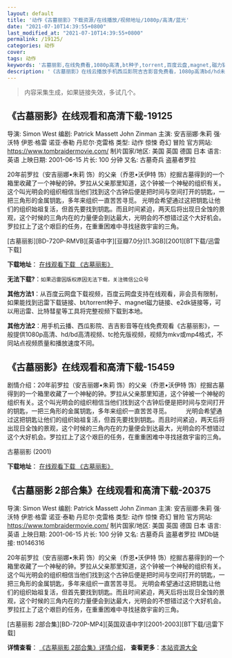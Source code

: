 ```yaml
---
layout: default
title: '动作《古墓丽影》下载资源/在线播放/视频地址/1080p/高清/蓝光'
date: "2021-07-10T14:39:55+0800"
last_modified_at: "2021-07-10T14:39:55+0800"
permalink: /19125/
categories: 动作
cover:
tags: 动作
keywords: '古墓丽影,在线免费看,1080p高清,bt种子,torrent,百度云盘,magnet,磁力链,迅雷下载资源'
description: '《古墓丽影》在线云播放手机西瓜影院吉吉影音免费看，1080p高清bd/hd未删减完整版和tc抢先枪版，mkv/mp4格式，附带bt/torrent种子、magnet/磁力链、百度云盘、网盘资源迅雷下载链接'
---
```


>内容采集生成，如果链接失效，多试几个。


## 《古墓丽影》在线观看和高清下载-19125

导演: Simon West 编剧: Patrick Massett John Zinman 主演: 安吉丽娜·朱莉 强·沃特 伊恩·格雷 诺亚·泰勒 丹尼尔·克雷格 类型: 动作 惊悚 奇幻 冒险 官方网站: https://www.tombraidermovie.com/ 制片国家/地区: 美国 英国 德国 日本 语言: 英语 上映日期: 2001-06-15 片长: 100 分钟 又名: 古墓奇兵 盗墓者罗拉

20年前罗拉（安吉丽娜•朱莉 饰）的父亲（乔恩•沃伊特 饰）挖掘古墓得到的一个箱里收藏了一个神秘的钟。罗拉从父亲那里知道，这个钟被一个神秘的组织有关。这个叫光明会的组织相信当他们找到这个古钟后便是把时间与空间打开的钥匙，一把三角形的金属钥匙，多年来组织一直苦苦寻觅。 光明会希望通过这把钥匙让他们的组织始祖复活，但首先要找到钥匙。而且时间紧迫，两天后将出现日全蚀的景观，这个时候的三角内在的力量便会到达最大，光明会的不想错过这个大好机会。罗拉扛上了这个艰巨的任务，在重重困难中寻找拯救宇宙的三角。


[古墓丽影][BD-720P-RMVB][英语中字][豆瓣7.0分][1.3GB][2001][BT下载/迅雷下载]

**下载地址**： [在线观看下载 《古墓丽影》](https://www.btdx8.com/torrent/lara_croft_tomb_raider_2001.html) 


**无法下载?**：`如果迅雷因版权原因无法下载，关注微信公众号 `

**其他方法1**：从百度云网盘下载视频，百度云网盘支持在线观看，非会员有限制，如果能找到迅雷下载链接、bt/torrent种子、magnet磁力链接、e2dk链接等，可以用迅雷、比特彗星等工具将完整视频下载到本地。

**其他方法2**：用手机云播、西瓜影院、吉吉影音等在线免费观看《古墓丽影》，一般提供1080p高清、hd/bd高清视频、tc抢先版视频，视频为mkv或mp4格式，不同站点视频质量和播放速度不同。


## 《古墓丽影》在线观看和高清下载-15459

剧情介绍：20年前罗拉（安吉丽娜•朱莉 饰）的父亲（乔恩•沃伊特 饰）挖掘古墓得到的一个箱里收藏了一个神秘的钟。罗拉从父亲那里知道，这个钟被一个神秘的组织有关。这个叫光明会的组织相信当他们找到这个古钟后便是把时间与空间打开的钥匙，一把三角形的金属钥匙，多年来组织一直苦苦寻觅。  　　光明会希望通过这把钥匙让他们的组织始祖复活，但首先要找到钥匙。而且时间紧迫，两天后将出现日全蚀的景观，这个时候的三角内在的力量便会到达最大，光明会的不想错过这个大好机会。罗拉扛上了这个艰巨的任务，在重重困难中寻找拯救宇宙的三角。


古墓丽影 (2001)

**下载地址**： [在线观看下载 《古墓丽影》](https://www.btbtdy.me/btdy/dy4595.html) 


## 《古墓丽影 2部合集》在线观看和高清下载-20375

导演: Simon West 编剧: Patrick Massett John Zinman 主演: 安吉丽娜·朱莉 强·沃特 伊恩·格雷 诺亚·泰勒 丹尼尔·克雷格 类型: 动作 惊悚 奇幻 冒险 官方网站: https://www.tombraidermovie.com/ 制片国家/地区: 美国 英国 德国 日本 语言: 英语 上映日期: 2001-06-15 片长: 100 分钟 又名: 古墓奇兵 盗墓者罗拉 IMDb链接: tt0146316

20年前罗拉（安吉丽娜•朱莉 饰）的父亲（乔恩•沃伊特 饰）挖掘古墓得到的一个箱里收藏了一个神秘的钟。罗拉从父亲那里知道，这个钟被一个神秘的组织有关。这个叫光明会的组织相信当他们找到这个古钟后便是把时间与空间打开的钥匙，一把三角形的金属钥匙，多年来组织一直苦苦寻觅。 光明会希望通过这把钥匙让他们的组织始祖复活，但首先要找到钥匙。而且时间紧迫，两天后将出现日全蚀的景观，这个时候的三角内在的力量便会到达最大，光明会的不想错过这个大好机会。罗拉扛上了这个艰巨的任务，在重重困难中寻找拯救宇宙的三角。


[古墓丽影 2部合集][BD-720P-MP4][英国双语中字][2001-2003][BT下载/迅雷下载]

**详情查看**： [《古墓丽影 2部合集》详情介绍](/movie/20375/)， **查看更多**：[本站资源大全](/movie/t/all/)


